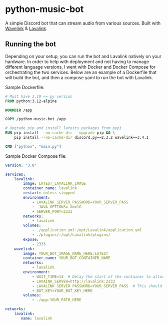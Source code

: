 # python-music-bot
A simple Discord bot that can stream audio from various sources. Built with [Wavelink](https://wavelink.dev/en/latest/index.html) & [Lavalink](https://lavalink.dev/).

## Running the bot
Depending on your setup, you can run the bot and Lavalink natively on your hardware. In order to help with deployment and not having to manage
different language versions, I went with Docker and Docker Compose for orchestrating the two services. 
Below are an example of a Dockerfile that will build the bot, and then a compose yaml to run the bot with Lavalink.

Sample Dockerfile:
```Dockerfile
# Must have 3.10 <= py version
FROM python:3.12-alpine

WORKDIR /app

COPY /python-music-bot /app

# Upgrade pip and install latests packages from pypi
RUN pip install --no-cache-dir --upgrade pip && \
    pip install --no-cache-dir discord.py==2.3.2 wavelink==3.4.1

CMD ["python", "main.py"]
```

Sample Docker Compose file:
```yaml
version: "3.8"

services:
    lavalink:
        image: LATEST_LAVALINK_IMAGE
        container_name: lavalink
        restart: unless-stopped
        environment:
            - LAVALINK_SERVER_PASSWORD=YOUR_SERVER_PASS
            - _JAVA_OPTIONS=-Xmx1G
            - SERVER_PORT=2333
        networks:
            - lavalink
        volumes:
            - ./application.yml:/opt/Lavalink/application.yml
            - ./plugins/:/opt/Lavalink/plugins/
        expose:
            - 2333
    wavelink:
        image: YOUR_BOT_IMAGE_NAME_HERE:LATEST
        container_name: YOUR_BOT_CONTAINER_NAME
        networks:
            - lavalink
        environment:
            - WAIT_TIME=13  # Delay the start of the container to allow Lavalink to load
            - LAVAINK_SERVER=http://lavalink:2333
            - LAVALINK_SERVER_PASSWORD=YOUR_SERVER_PASS  # This should match your password above
            - BOT_KEY=YOUR_BOT_KEY_HERE
        volumes:
            - ./app:YOUR_PATH_HERE

networks:
    lavalink:
       name: lavalink
```